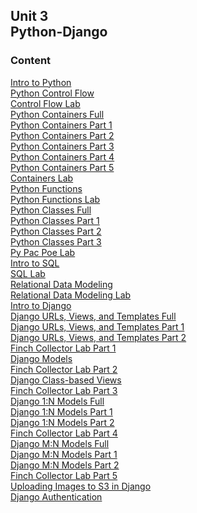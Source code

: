 ## Unit 3 <br> Python-Django

### Content

[Intro to Python](./1-python/1.1-intro-python.md)<br>
[Python Control Flow](./1-python/1.2-python-control-flow.md)<br>
[Control Flow Lab](./1-python/1.2.1-control-flow-lab.md)<br> 
[Python Containers Full](./1-python/1.3-python-containers-full.md)<br>
[Python Containers Part 1](./1-python/1.3-python-containers-1.md)<br>
[Python Containers Part 2](./1-python/1.3-python-containers-2.md)<br>
[Python Containers Part 3](./1-python/1.3-python-containers-3.md)<br>
[Python Containers Part 4](./1-python/1.3-python-containers-4.md)<br>
[Python Containers Part 5](./1-python/1.3-python-containers-5.md)<br>
[Containers Lab](./1-python/1.3.1-containers-lab.md)<br>
[Python Functions](./1-python/1.4-python-functions.md)<br>
[Python Functions Lab](./1-python/1.4.1-python-functions-lab.md)<br>
[Python Classes Full](./1-python/1.5-python-classes-full.md)<br>
[Python Classes Part 1](./1-python/1.5-python-classes.md-1)<br>
[Python Classes Part 2](./1-python/1.5-python-classes.md-2)<br>
[Python Classes Part 3](./1-python/1.5-python-classes.md-3)<br>
[Py Pac Poe Lab](./1-python/1.6-optional-py-pac-poe-lab.md)<br>
[Intro to SQL](./2-sql-databases/2.1-intro-sql.md)<br>
[SQL Lab](./2-sql-databases/2.1.1-sql-lab.md)<br>
[Relational Data Modeling](./2-sql-databases/2.2-relational-data-modeling.md)<br>
[Relational Data Modeling Lab](./2-sql-databases/2.2.1-optional-data-modeling-lab.md)<br>
[Intro to Django](./3-django/3.1-intro-django.md)<br>
[Django URLs, Views, and Templates Full](./3-django/3.2-django-urls-views-templates-full.md)<br>
[Django URLs, Views, and Templates Part 1](./3-django/3.2-django-urls-views-templates-1.md)<br>
[Django URLs, Views, and Templates Part 2](./3-django/3.2-django-urls-views-templates-2.md)<br>
[Finch Collector Lab Part 1](./3-django/3.2.1-finch-collector-lab-part-1.md)<br>
[Django Models](./3-django/3.3-django-models.md)<br>
[Finch Collector Lab Part 2](./3-django/3.3.1-finch-collector-lab-part-2.md)<br>
[Django Class-based Views](./3-django/3.4-django-class-based-views.md)<br>
[Finch Collector Lab Part 3](./3-django/3.4.1-finch-collector-lab-part-3.md)<br>
[Django 1:N Models Full](./3-django/3.5-django-one-to-many-models-full.md)<br>
[Django 1:N Models Part 1](./3-django/3.5-django-one-to-many-models-1.md)<br>
[Django 1:N Models Part 2](./3-django/3.5-django-one-to-many-models-2.md)<br>
[Finch Collector Lab Part 4](./3-django/3.5.1-finch-collector-lab-part-4.md)<br>
[Django M:N Models Full](./3-django/3.6-django-many-to-many-models-full.md)<br>
[Django M:N Models Part 1](./3-django/3.6-django-many-to-many-models-1.md)<br>
[Django M:N Models Part 2](./3-django/3.6-django-many-to-many-models-2.md)<br>
[Finch Collector Lab Part 5](./3-django/3.6.1-finch-collector-lab-part-5.md)<br>
[Uploading Images to S3 in Django](./3-django/3.7-uploading-images-s3-django.md)<br>
[Django Authentication](./5-authentication/5.1-django-authentication.md)<br>